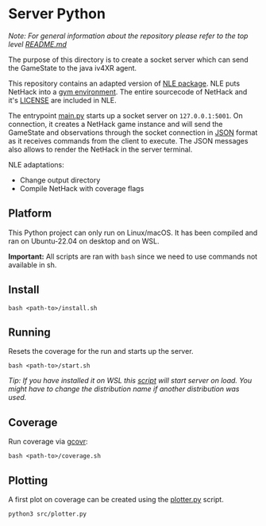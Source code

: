 # Server Python

*Note: For general information about the repository please refer to the top level [README.md](../README.md)*

The purpose of this directory is to create a socket server which can send the GameState to the java iv4XR agent.

This repository contains an adapted version of [NLE package](https://github.com/facebookresearch/nle). NLE puts NetHack into a [gym environment](https://github.com/openai/gym). The entire sourcecode of NetHack and it's [LICENSE](lib/nle/LICENSE) are included in NLE.

The entrypoint [main.py](src/main.py) starts up a socket server on `127.0.0.1:5001`. On connection, it creates a NetHack game instance and will send the GameState and observations through the socket connection in [JSON](https://www.json.org/json-en.html) format as it receives commands from the client to execute. The JSON messages also allows to render the NetHack in the server terminal.

NLE adaptations:

* Change output directory
* Compile NetHack with coverage flags

## Platform

This Python project can only run on Linux/macOS. It has been compiled and ran on Ubuntu-22.04 on desktop and on WSL.

**Important:** All scripts are ran with `bash` since we need to use commands not available in sh.

## Install

```commandline
bash <path-to>/install.sh
```

## Running

Resets the coverage for the run and starts up the server.

```commandline
bash <path-to>/start.sh
```

*Tip: If you have installed it on WSL this [script](./wsl-start.bat) will start server on load. You might have to change the distribution name if another distribution was used.*

## Coverage

Run coverage via [gcovr](https://gcovr.com/en/stable/):

```commandline
bash <path-to>/coverage.sh
```

## Plotting

A first plot on coverage can be created using the [plotter.py](./src/plotter.py) script.

```commandline
python3 src/plotter.py
```
